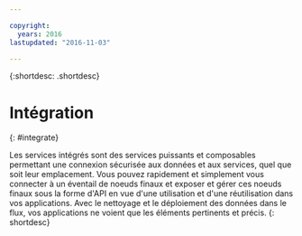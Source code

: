 ```yaml
---

copyright:
  years: 2016
lastupdated: "2016-11-03"

---
```



{:shortdesc: .shortdesc}

# Intégration
{: #integrate}

Les services intégrés sont des services puissants et composables permettant une connexion sécurisée aux données et aux services, quel que
soit leur emplacement. Vous pouvez rapidement et simplement vous connecter à un éventail de noeuds finaux et exposer et gérer ces noeuds finaux sous la forme d'API
en vue d'une utilisation et d'une réutilisation dans vos applications. Avec le nettoyage et le déploiement des données dans le flux, vos applications ne voient que les éléments pertinents et précis.
{: shortdesc}
